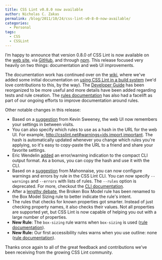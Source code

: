 ```yaml
---
title: CSS Lint v0.8.0 now available
author: Nicholas C. Zakas
permalink: /blog/2011/10/24/css-lint-v0-8-0-now-available/
categories:
  - Personal
tags:
  - CSS
  - CSSLint
---
```

I’m happy to announce that version 0.8.0 of CSS Lint is now available on the [web site][1], via [GitHub][2], and through [npm][3]. This release focused very heavily on two things: documentation and web UI improvements.

The documentation work has continued over on the [wiki][4], where we've added some initial documentation on [using CSS Lint in a build system][5] (we'd love contributions to this, by the way). The [Developer Guide][6] has been reorganized to be more useful and more details have been added regarding tests and rule creation. The [rules documentation][7] has also had a facelift as part of our ongoing efforts to improve documentation around rules.

Other notable changes in this release:

  * Based on a [suggestion][8] from Kevin Sweeney, the web UI now remembers your settings in between visits.
  * You can also specify which rules to use as a hash in the URL for the web UI. For example, <http://csslint.net#warnings=ids,import,important>. The hash is automatically updated whenever you change which rules you're applying, so it's easy to copy-paste the URL to a friend and share your favorite settings.
  * Eric Wendelin [added][9] an error/warning indication to the compact CLI output format. As a bonus, you can copy the hash and use it with the CLI.
  * Based on a [suggestion][10] from Mahonnaise, you can now configure warnings and errors by rule in the CSS Lint CLI. You can now specify `--warnings` and `--errors` with lists of rules. The `--rules` option is deprecated. For more, checkout the [CLI documentation][11].
  * After a [lengthy debate][12], the Broken Box Model rule has been renamed to the Box Model Sizing rule to better indicate the rule's intent.
  * The rules that checks for known properties got smarter. Instead of just checking property names, it also checks their values. Not all properties are supported yet, but CSS Lint is now capable of helping you out with a large number of properties.
  * **New Rule**: The `box-sizing` rule warns when `box-sizing` is used ([rule documentation][13]).
  * **New Rule:** Our first accessibility rules warns when you use outline: none ([rule documentation][14]).

Thanks once again to all of the great feedback and contributions we’ve been receiving from the growing CSS Lint community.

 [1]: http://www.csslint.net/
 [2]: http://github.com/stubbornella/csslint
 [3]: http://npmjs.org/
 [4]: https://github.com/stubbornella/csslint/wiki
 [5]: https://github.com/stubbornella/csslint/wiki/Build-System-Integration
 [6]: https://github.com/stubbornella/csslint/wiki/Developer-Guide
 [7]: https://github.com/stubbornella/csslint/wiki/Rules
 [8]: https://github.com/stubbornella/csslint/issues/177
 [9]: https://github.com/stubbornella/csslint/issues/152
 [10]: https://github.com/stubbornella/csslint/issues/157
 [11]: https://github.com/stubbornella/csslint/wiki/Command-line-interface
 [12]: https://github.com/stubbornella/csslint/issues/168
 [13]: https://github.com/stubbornella/csslint/wiki/Disallow-box-sizing
 [14]: https://github.com/stubbornella/csslint/wiki/Disallow-outline%3Anone
